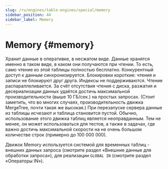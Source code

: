 ```yaml
---
slug: /ru/engines/table-engines/special/memory
sidebar_position: 44
sidebar_label: Memory
---
```


# Memory {#memory}

Хранит данные в оперативке, в несжатом виде. Данные хранятся именно в таком виде, в каком они получаются при чтении. То есть, само чтение из этой таблицы полностью бесплатно.
Конкурентный доступ к данным синхронизируется. Блокировки короткие: чтения и записи не блокируют друг друга.
Индексы не поддерживаются. Чтение распараллеливается.
За счёт отсутствия чтения с диска, разжатия и десериализации данных удаётся достичь максимальной производительности (выше 10 ГБ/сек.) на простых запросах. (Стоит заметить, что во многих случаях, производительность движка MergeTree, почти такая же высокая.)
При перезапуске сервера данные из таблицы исчезают и таблица становится пустой.
Обычно, использование этого движка таблиц является неоправданным. Тем не менее, он может использоваться для тестов, а также в задачах, где важно достичь максимальной скорости на не очень большом количестве строк (примерно до 100 000 000).

Движок Memory используется системой для временных таблиц - внешних данных запроса (смотрите раздел «Внешние данные для обработки запроса»), для реализации `GLOBAL IN` (смотрите раздел «Операторы IN»).

